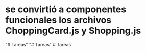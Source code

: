 ﻿# se convirtió a componentes funcionales los archivos ChoppingCard.js y Shopping.js 
"# Tareas" 
"# Tareas" 
#   T a r e a s  
 